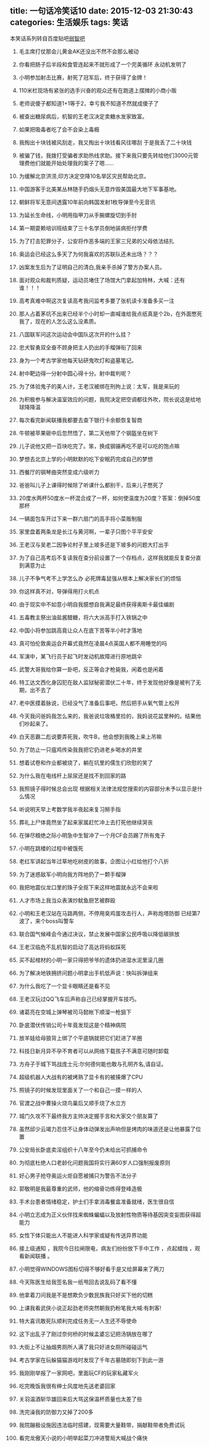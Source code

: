 title: 一句话冷笑话10
date: 2015-12-03 21:30:43
categories: 生活娱乐
tags: 笑话
---

本笑话系列转自百度贴吧[弱智吧](http://tieba.baidu.com/f?kw=%C8%F5%D6%C7)
<!-- more -->
1. 毛主席打仗那会儿黄金AK还没出不然不会那么被动

2. 你看把肠子后半段和食管连起来不就形成了一个完美循环 永动机发明了

3. 小明参加射击比赛，射死了冠军后，终于获得了金牌！

4. 110米栏现场有紧张的选手兴奋的观众还有在跑道上摆摊的小商小贩

5. 老师说傻子都知道1+1等于2，幸亏我不知道不然就成傻子了

6. 被查出糖尿病后，机智的王老汉决定卖糖水发家致富。

7. 如果把吸毒者吃了会不会染上毒瘾

8. 我掏出十块钱被风刮走，我又掏出十块钱看风往哪刮 于是我丢了二十块钱

9. 被骗了钱，我拨打受骗者求助热线求助。接下来我只要先转给他们3000元管理费他们就能开始处理我的案子了嗯……

10. 为缓解北京洪涝,印方决定空降10名旱区灾民帮助北京。

11. 中国游客于北美某丛林随手扔烟头无意炸毁美国最大地下军事基地。

12. 朝鲜将军无意间透露10年前向韩国发射1枚导弹至今无音讯

13. 为延长生命线，小明用指甲刀从手腕螺旋切到手肘

14. 第一期耍赖培训班结束了三十名学员倒地装病拒付学费

15. 为了打击犯罪分子，公安将作恶多端的王家三兄弟的父母依法结扎

16. 奥运会已经这么多天了为何我喜欢的苏联队还未出场？？？

17. 凶案发生后为了证明自己的清白,我亲手杀掉了警方办案人员。

18. 面对观众和裁判质疑，运动员堵住了场馆大门拿起加特林，大喊：还有谁！！！

19. 高考真难中啊这次复读高考我问监考多要了张机读卡准备多买一注

20. 那人占着茅坑不出来已经半个小时却一直喊谁给我点纸真是个2b，在外面憋死我了，现在的人怎么这么没素质。

21. 八国联军问这次运动会中国队这次开的什么挂？

22. 忠犬智勇双全奋不顾身把主人扔出的手榴弹衔了回来

23. 身为一个考古学家他每天钻研鬼吹灯和盗墓笔记。

24. 射中靶边得一分射中圆心得十分。射中裁判呢？

25. 为了体验鬼子的美人计，王老汉被绑在刑拘上说：太军，我是来玩的

26. 为积极参与解决温室效应的问题，我院决定把空调都往外吹，院长说这是给地球降降温

27. 每次看完新闻联播我都要去查下银行卡余额恢复智商

28. 牛顿被苹果砸中后忽然悟了，第二天他带了个钢盔坐在树下

29. 儿子说他又把一百块吃完了。笨，换成钢镚再吃不是可以吃的饱点嘛

30. 梦想去北京上学的小明默默的吃下安眠药完成自己的梦想

31. 西餐厅的钢琴曲突然变成六级听力

32. 爸爸叫儿子上课得时候除了听课什么都别干，后来儿子憋死了

33. 20度水两杯50度水一杯混合成了一杯，如何使温度为20度？答案：倒掉50度那杯

34. 一辆面包车开过下来一群六扇门的高手将小菜贩制服

35. 家里盘着两条龙是长江与黄河啊，一辈子只图个平平安安

36. 王老汉与吴老二因争论村子里上坡多还是下坡多的问题大打出手

37. 为了自己高考后不复读我在查分前设置了一个存档点，这样我就能反复查分直到满意为止

38. 儿子不争气考不上学怎么办 必死牌毒鼠强从根本上解决家长们的烦恼

39. 你这样真不对，导弹得用打火机点

40. 由于现实中不如意小明自我臆想自我满足最终获得奥斯卡最佳编剧

41. 五毒教主祭出油盐酱醋糖，将六大派高手打入铁锅之中

42. 中国小将参加跳高竟让众人在底下苦等半小时才落地

43. 真可怕伦敦奥运会开幕式竟然在凌晨4点英国人都不用睡觉的吗

44. 军演中，某飞行员于起飞时发动机故障进行原地跳伞

45. 武警大哥我给你算一卦吧，反正等会才枪毙我，闲着也是闲着

46. 特工达文西化身囚犯在敌人监狱秘密潜伏二十年，终于发现他好像是被判了无期，出不去了

47. 老中医摸着脉说，已经没气了准备后事吧，然后把手从氧气管上松开

48. 今天我问爸妈我怎么来的，我爸说垃圾桶里捡的，我妈说花盆里种的。结果他们吵起来了。

49. 白天恶霸二彪说要弄死我，吹牛B，他会想到我晚上来上吊嘛

50. 为了防止一只瘟鸡传染我我把它扔进老乡喝水的井里

51. 想着试卷和作业都被烧了，躺在坑里的儒生们欣慰的笑了

52. 为什么我在电线杆上尿尿还是找不到回家的路

53. 我照镜子得时候总会出现 根据相关法律法规您搜索的内容部分未予以显示是什么情况

54. 听说明天早上考数学我半夜起来复习掰手指

55. 葬礼上尸体竟然坐了起来家属赶忙冲上去打死他继续哭丧

56. 在弹尽粮绝之际小明急中生智冲了一个月CF会员踢了所有鬼子

57. 小明在跳楼的过程中被饿死

58. 老红军讲起当年过草地吃树皮的故事，企图让小红给他打个八折

59. 为了迷惑敌军小明向我方阵地扔了一颗手榴弹

60. 我把地震仪龙口里的珠子全抠下来这样地震就永远不会来啦

61. 人才市场上我当众表演炒鱿鱼厨艺被群殴

62. 小明和王老汉站在马路两侧，不停用臭鸡蛋攻击行人，声称炮塔防御 已经第7波了，来个boss叫警车

63. 联合国气候峰会今通过决议，禁止发展中国家公民呼吸以降低碳排放

64. 王老汉临危不乱机智的启动了高达将蚂蚁踩死

65. 买不起棺材的小明一家只得把爷爷的遗体扔进湿水泥里滚几圈

66. 为了解决地铁拥挤问题小明拿出手机低声说：快叫拆弹组来

67. 为什么我吃了一个显卡眼睛还是看不见

68. 王老汉玩过QQ飞车后声称自己已经掌握开车技巧。

69. 诸葛亮在空城上弹琴被司马懿帐下顺溜一枪狙下

70. 卧底潜伏传销公司十年竟发现这是个精神病院

71. 放羊娃给母狼背上绑了个平底锅就把它们赶进了羊圈

72. 科技日新月异不孕不育者可以从网络下载孩子不满意可随时卸载

73. 方舟子于城下骂战庞士元:尔何德何能也敢与孔明齐名,请自证。

74. 超级机器人大战有的被烤熟了显卡有的被揍爆了CPU

75. 照镜子的时候发现里面关了一个和自己一摸一样的人

76. 官渡之战中曹操火烧鸟巢后又顺手烧了水立方

77. 城门久攻不下最终我方主帅决定握手言和大家交个朋友算了

78. 虽然邱少云竭力忍住不让身体动弹发出声响但是烤肉的味道还是让他暴露了位置

79. 公安局长卧底卖淫组织十八年至今仍未给出可抓捕命令

80. 为彻底杜绝人口老龄化问题我国将实行满60岁人口强制报废原则

81. 好心男子抢夺奥运火炬自愿被捕只为警告不法分子

82. 郭敬明是我最尊重的武师，他的缩骨功练得登峰造极

83. 手术台患者情绪稳定，护士们手拿消毒餐盒准备就绪，医生很自信

84. 小明立志成为正义伙伴找来蜘蛛蝙蝠以及放射性物质等待基因突变妄图获得超能力

85. 女性下体只能出人不能进人科学家或疑有传送异界功能

86. 接上级通知 ，我院今日拉闸限电，病友们纷纷放下手中工作 ，点起蜡烛 ，观看新闻联播 。

87. 小明觉得WINDOWS图标切得不够好看于是又给屏幕来了两刀

88. 今天陈医生给我签名我一纸甩回去说乱码了看不懂

89. 他拿着刀问我是不是想欺负少数民族我只好买下他的切糕

90. 上课我看武侠小说正起劲老师突然朝我扔粉笔我大喊:有刺客!

91. 特大喜讯敢死队顺利完成任务无一人生还不辱使命

92. 这下出乱子了刚过奈何桥的时候孟婆忘记把汤锅放在哪了

93. 大街上不让抽烟男厕所人满了我只好进女厕所碰碰运气

94. 考古学家在玩躲猫猫游戏时发现了千年古墓随即刻下到此一游

95. 我刚刚举报了一家网吧，里面玩CF的玩家私藏军火

96. 吃完晚饭我很有绅士风度地先送老婆回家

97. 关羽温酒斩华雄回来后大骂这保温杯质量也太差了些

98. 洗完澡我的防御力又掉了200多

99. 我院蹦极设施因违法临时搭建，现需要大量鞋带，捐献鞋带者免费试玩

100. 看完龙傲天小说的小明举起菜刀冲进警局大喊战个痛快
